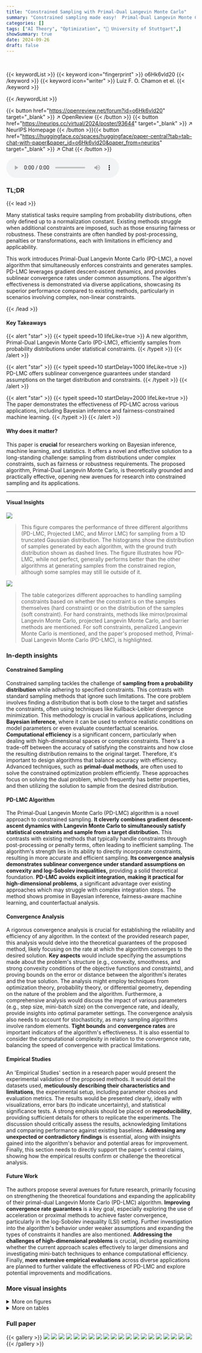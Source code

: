 ```yaml
---
title: "Constrained Sampling with Primal-Dual Langevin Monte Carlo"
summary: "Constrained sampling made easy!  Primal-Dual Langevin Monte Carlo efficiently samples from complex probability distributions while satisfying statistical constraints."
categories: []
tags: ["AI Theory", "Optimization", "🏢 University of Stuttgart",]
showSummary: true
date: 2024-09-26
draft: false
---
```


<br>

{{< keywordList >}}
{{< keyword icon="fingerprint" >}} o6Hk6vld20 {{< /keyword >}}
{{< keyword icon="writer" >}} Luiz F. O. Chamon et el. {{< /keyword >}}
 
{{< /keywordList >}}

{{< button href="https://openreview.net/forum?id=o6Hk6vld20" target="_blank" >}}
↗ OpenReview
{{< /button >}}
{{< button href="https://neurips.cc/virtual/2024/poster/93644" target="_blank" >}}
↗ NeurIPS Homepage
{{< /button >}}{{< button href="https://huggingface.co/spaces/huggingface/paper-central?tab=tab-chat-with-paper&paper_id=o6Hk6vld20&paper_from=neurips" target="_blank" >}}
↗ Chat
{{< /button >}}



<audio controls>
    <source src="https://ai-paper-reviewer.com/o6Hk6vld20/podcast.wav" type="audio/wav">
    Your browser does not support the audio element.
</audio>


### TL;DR


{{< lead >}}

Many statistical tasks require sampling from probability distributions, often only defined up to a normalization constant.  Existing methods struggle when additional constraints are imposed, such as those ensuring fairness or robustness.  These constraints are often handled by post-processing, penalties or transformations, each with limitations in efficiency and applicability.

This work introduces Primal-Dual Langevin Monte Carlo (PD-LMC), a novel algorithm that simultaneously enforces constraints and generates samples. PD-LMC leverages gradient descent-ascent dynamics, and provides sublinear convergence rates under common assumptions. The algorithm's effectiveness is demonstrated via diverse applications, showcasing its superior performance compared to existing methods, particularly in scenarios involving complex, non-linear constraints.

{{< /lead >}}


#### Key Takeaways

{{< alert "star" >}}
{{< typeit speed=10 lifeLike=true >}} A new algorithm, Primal-Dual Langevin Monte Carlo (PD-LMC), efficiently samples from probability distributions under statistical constraints. {{< /typeit >}}
{{< /alert >}}

{{< alert "star" >}}
{{< typeit speed=10 startDelay=1000 lifeLike=true >}} PD-LMC offers sublinear convergence guarantees under standard assumptions on the target distribution and constraints. {{< /typeit >}}
{{< /alert >}}

{{< alert "star" >}}
{{< typeit speed=10 startDelay=2000 lifeLike=true >}} The paper demonstrates the effectiveness of PD-LMC across various applications, including Bayesian inference and fairness-constrained machine learning. {{< /typeit >}}
{{< /alert >}}

#### Why does it matter?
This paper is **crucial** for researchers working on Bayesian inference, machine learning, and statistics. It offers a novel and effective solution to a long-standing challenge: sampling from distributions under complex constraints, such as fairness or robustness requirements.  The proposed algorithm, Primal-Dual Langevin Monte Carlo, is theoretically grounded and practically effective, opening new avenues for research into constrained sampling and its applications.

------
#### Visual Insights



![](https://ai-paper-reviewer.com/o6Hk6vld20/figures_5_1.jpg)

> This figure compares the performance of three different algorithms (PD-LMC, Projected LMC, and Mirror LMC) for sampling from a 1D truncated Gaussian distribution.  The histograms show the distribution of samples generated by each algorithm, with the ground truth distribution shown as dashed lines.  The figure illustrates how PD-LMC, while not perfect, generally performs better than the other algorithms at generating samples from the constrained region, although some samples may still lie outside of it.





![](https://ai-paper-reviewer.com/o6Hk6vld20/tables_1_1.jpg)

> The table categorizes different approaches to handling sampling constraints based on whether the constraint is on the samples themselves (hard constraint) or on the distribution of the samples (soft constraint).  For hard constraints, methods like mirror/proximal Langevin Monte Carlo, projected Langevin Monte Carlo, and barrier methods are mentioned.  For soft constraints, penalized Langevin Monte Carlo is mentioned, and the paper's proposed method, Primal-Dual Langevin Monte Carlo (PD-LMC), is highlighted.





### In-depth insights


#### Constrained Sampling
Constrained sampling tackles the challenge of **sampling from a probability distribution** while adhering to specified constraints.  This contrasts with standard sampling methods that ignore such limitations. The core problem involves finding a distribution that is both close to the target and satisfies the constraints, often using techniques like Kullback-Leibler divergence minimization.  This methodology is crucial in various applications, including **Bayesian inference**, where it can be used to enforce realistic conditions on model parameters or even evaluate counterfactual scenarios. **Computational efficiency** is a significant concern, particularly when dealing with high-dimensional spaces or complex constraints.  There's a trade-off between the accuracy of satisfying the constraints and how close the resulting distribution remains to the original target.  Therefore, it's important to design algorithms that balance accuracy with efficiency.  Advanced techniques, such as **primal-dual methods**, are often used to solve the constrained optimization problem efficiently. These approaches focus on solving the dual problem, which frequently has better properties, and then utilizing the solution to sample from the desired distribution.

#### PD-LMC Algorithm
The Primal-Dual Langevin Monte Carlo (PD-LMC) algorithm is a novel approach to constrained sampling.  **It cleverly combines gradient descent-ascent dynamics with Langevin Monte Carlo to simultaneously satisfy statistical constraints and sample from a target distribution.** This contrasts with existing methods that typically handle constraints through post-processing or penalty terms, often leading to inefficient sampling.  The algorithm's strength lies in its ability to directly incorporate constraints, resulting in more accurate and efficient sampling.  **Its convergence analysis demonstrates sublinear convergence under standard assumptions on convexity and log-Sobolev inequalities,** providing a solid theoretical foundation.  **PD-LMC avoids explicit integration, making it practical for high-dimensional problems**, a significant advantage over existing approaches which may struggle with complex integration steps.  The method shows promise in Bayesian inference, fairness-aware machine learning, and counterfactual analysis.

#### Convergence Analysis
A rigorous convergence analysis is crucial for establishing the reliability and efficiency of any algorithm. In the context of the provided research paper, this analysis would delve into the theoretical guarantees of the proposed method, likely focusing on the rate at which the algorithm converges to the desired solution.  **Key aspects** would include specifying the assumptions made about the problem's structure (e.g., convexity, smoothness, and strong convexity conditions of the objective functions and constraints), and proving bounds on the error or distance between the algorithm's iterates and the true solution. The analysis might employ techniques from optimization theory, probability theory, or differential geometry, depending on the nature of the problem and the algorithm.  Furthermore, a comprehensive analysis would discuss the impact of various parameters (e.g., step size, mini-batch size) on the convergence rate, and ideally, provide insights into optimal parameter settings. The convergence analysis also needs to account for stochasticity, as many sampling algorithms involve random elements.  **Tight bounds** and **convergence rates** are important indicators of the algorithm's effectiveness.  It is also essential to consider the computational complexity in relation to the convergence rate, balancing the speed of convergence with practical limitations.

#### Empirical Studies
An 'Empirical Studies' section in a research paper would present the experimental validation of the proposed methods.  It would detail the datasets used, **meticulously describing their characteristics and limitations**, the experimental setup, including parameter choices and evaluation metrics.  The results would be presented clearly, ideally with visualizations, error bars (to indicate uncertainty), and statistical significance tests.  A strong emphasis should be placed on **reproducibility**, providing sufficient details for others to replicate the experiments.  The discussion should critically assess the results, acknowledging limitations and comparing performance against existing baselines.  **Addressing any unexpected or contradictory findings** is essential, along with insights gained into the algorithm's behavior and potential areas for improvement.  Finally, this section needs to directly support the paper's central claims, showing how the empirical results confirm or challenge the theoretical analysis.

#### Future Work
The authors propose several avenues for future research, primarily focusing on strengthening the theoretical foundations and expanding the applicability of their primal-dual Langevin Monte Carlo (PD-LMC) algorithm.  **Improving convergence rate guarantees** is a key goal, especially exploring the use of acceleration or proximal methods to achieve faster convergence, particularly in the log-Sobolev inequality (LSI) setting.  Further investigation into the algorithm's behavior under weaker assumptions and expanding the types of constraints it handles are also mentioned.  **Addressing the challenges of high-dimensional problems** is crucial, including examining whether the current approach scales effectively to larger dimensions and investigating mini-batch techniques to enhance computational efficiency.  Finally, **more extensive empirical evaluations** across diverse applications are planned to further validate the effectiveness of PD-LMC and explore potential improvements and modifications.


### More visual insights

<details>
<summary>More on figures
</summary>


![](https://ai-paper-reviewer.com/o6Hk6vld20/figures_8_1.jpg)

> This figure compares the performance of three different sampling methods: PD-LMC, Projected LMC, and Mirror LMC, in sampling from a 1D truncated Gaussian distribution.  The histograms show the distribution of samples generated by each method. The dashed line represents the true, underlying distribution of the truncated Gaussian. The figure illustrates how the different methods approximate the target distribution with varying degrees of accuracy. PD-LMC shows a good approximation, while Projected LMC and Mirror LMC show a slight deviation, concentrating samples closer to the boundaries of the truncated distribution.


![](https://ai-paper-reviewer.com/o6Hk6vld20/figures_8_2.jpg)

> This figure compares the performance of four different sampling methods: PD-LMC, Projected LMC, Mirror LMC, and Rejection sampling, in generating samples from a 2D truncated Gaussian distribution. The true mean is shown in red, and the sample mean is shown in orange for each method. The figure visually demonstrates how each method samples from the distribution and how well they estimate the true mean, providing a visual comparison of their efficiency and accuracy in the context of constrained sampling problems.


![](https://ai-paper-reviewer.com/o6Hk6vld20/figures_9_1.jpg)

> This figure displays the distributions of the probability of predicting whether an individual makes more than \$50k, obtained from a Bayesian logistic regression model.  It shows three different scenarios: unconstrained sampling (no fairness constraints), constrained sampling with a tolerance (δ) of 0.01, and constrained sampling with a tolerance of 0.03.  The black lines represent the mean probability for each gender (male and female) in each scenario. The figure visually demonstrates the impact of applying fairness constraints (via constrained sampling) on reducing the disparity between the probability distributions for males and females. As δ increases (more tolerance allowed), the disparity slightly increases.


![](https://ai-paper-reviewer.com/o6Hk6vld20/figures_25_1.jpg)

> This figure shows two plots related to one-dimensional truncated Gaussian sampling using the Primal-Dual Langevin Monte Carlo (PD-LMC) algorithm. Plot (a) displays the ergodic average of the constraint function (slack), which measures how well the algorithm satisfies the constraints over time.  Plot (b) shows the evolution of the dual variable λ, which is a parameter used in the algorithm to enforce constraints. The convergence of the constraint slack toward zero and the convergence of the dual variable to a stable value indicate successful constraint satisfaction.


![](https://ai-paper-reviewer.com/o6Hk6vld20/figures_25_2.jpg)

> This figure demonstrates the impact of mini-batch size (Nь) on the performance of the Primal-Dual Langevin Monte Carlo (PD-LMC) algorithm when sampling from a one-dimensional truncated Gaussian distribution.  It shows two subfigures: (a) plots the estimated mean against the number of PD-LMC iterations, and (b) plots the estimated mean against the number of Langevin Monte Carlo (LMC) evaluations. Different lines represent different mini-batch sizes, highlighting how the choice of Nь affects the convergence rate and computational cost of the algorithm. The true mean is shown as a dashed line for reference.


![](https://ai-paper-reviewer.com/o6Hk6vld20/figures_26_1.jpg)

> This figure compares the density estimates of samples generated by Projected Langevin Monte Carlo (Proj. LMC) and Primal-Dual Langevin Monte Carlo (PD-LMC) for a two-dimensional truncated Gaussian distribution. It visually demonstrates the difference in sample distribution between these two methods, especially near the boundary of the truncated region. PD-LMC shows better performance at keeping samples within the desired region than Proj. LMC.


![](https://ai-paper-reviewer.com/o6Hk6vld20/figures_27_1.jpg)

> This figure shows the results of using the primal-dual Langevin Monte Carlo (PD-LMC) algorithm to sample from a one-dimensional truncated Gaussian distribution. Panel (a) displays the ergodic average of the constraint function (slack), which measures how well the samples satisfy the constraint. Panel (b) shows the evolution of the dual variable λ, which is used to enforce the constraint. The figure demonstrates that the PD-LMC algorithm is able to efficiently sample from the constrained distribution.


![](https://ai-paper-reviewer.com/o6Hk6vld20/figures_27_2.jpg)

> This figure shows the results of a fair Bayesian logistic regression model applied to the Adult dataset. Panel (a) displays the distribution of the probability of predicting an income greater than $50k for males and females, both under an unconstrained model and a constrained model that enforces statistical parity. Panel (b) illustrates the evolution of the dual variables (Lagrange multipliers) during the optimization process, one for the female constraint and one for the male constraint.


![](https://ai-paper-reviewer.com/o6Hk6vld20/figures_28_1.jpg)

> This figure shows the effect of the mini-batch size (Nb) on the performance of the Primal-Dual Langevin Monte Carlo (PD-LMC) algorithm in a fair Bayesian classification task.  The x-axis represents the prevalence of individuals predicted to earn over $50k, and the y-axis represents the different mini-batch sizes tested, along with the computation time for each size. Each row shows violin plots of the prevalence distribution for a specific mini-batch size.  The black vertical line represents the mean of the distribution for each mini-batch size. This visual helps to assess the impact of varying mini-batch sizes on the algorithm's convergence and accuracy in achieving fairness.


![](https://ai-paper-reviewer.com/o6Hk6vld20/figures_29_1.jpg)

> This figure shows the results of a counterfactual sampling experiment using a fair Bayesian logistic regression model. Panel (a) displays the mean coefficients for several variables in the model under both unconstrained and constrained conditions. Panel (b) illustrates the effect of varying the tolerance (δ) parameter on the prevalence of positive outputs, with separate distributions shown for males and females. The figure demonstrates how the model's predictions and the effects of fairness constraints can change based on the tolerance level.


![](https://ai-paper-reviewer.com/o6Hk6vld20/figures_30_1.jpg)

> This figure compares the mean and variance of stock returns obtained from the original Bayesian model (LMC) and the constrained model (PD-LMC) where a 20% average return increase was enforced on each stock.  The violin plots visually represent the distribution of each parameter across the different stocks, highlighting differences between the unconstrained and constrained models.  The plots show how the constraints influence not only the means, but also the volatilities of the stock returns.


![](https://ai-paper-reviewer.com/o6Hk6vld20/figures_30_2.jpg)

> This figure shows the results of a counterfactual sampling experiment on a stock market model.  Panel (a) displays the ergodic average of the constraint functions (slacks) over iterations of the PD-LMC algorithm.  It shows how well the algorithm satisfies the constraints (20% increase in average return).  Panel (b) shows the evolution of the dual variables (λ) which are associated with the constraints.  These variables reflect the importance of each constraint in the optimization process.  The plot reveals the convergence behavior of the dual variables, showing that the algorithm is successfully adjusting the dual variables to satisfy the constraints.


![](https://ai-paper-reviewer.com/o6Hk6vld20/figures_31_1.jpg)

> This figure compares the distributions of mean (log-)returns (p) and volatilities (diag(∑)) for seven stocks (TSLA, NVDA, JNJ, AAPL, GOOG, BRK-B, and LLY) under two scenarios:  1.  **All stocks:** A 20% average return increase is imposed on all seven stocks using constrained sampling. 2.  **NVDA, LLY:** A 20% average return increase is imposed only on NVDA and LLY stocks, while other stocks' returns were not constrained.  Violin plots show the distributions of these parameters, highlighting the differences between the two scenarios.  The results suggest that constraining only NVDA and LLY's returns has a substantial impact on the entire market's distribution of returns and volatilities.


</details>




<details>
<summary>More on tables
</summary>


![](https://ai-paper-reviewer.com/o6Hk6vld20/tables_24_1.jpg)
> This table compares the mean and variance estimates obtained from different sampling methods for two examples: 1D truncated Gaussian and 2D truncated Gaussian.  The 'True mean' column shows the actual mean of the target distribution.  The 'Proj. LMC', 'Mirror LMC', and 'PD-LMC' columns show the estimated means obtained from the Projected Langevin Monte Carlo, Mirror Langevin Monte Carlo, and Primal-Dual Langevin Monte Carlo methods, respectively. The difference highlights the accuracy of the proposed PD-LMC method compared to other methods in estimating the mean of truncated Gaussian distributions.

![](https://ai-paper-reviewer.com/o6Hk6vld20/tables_31_1.jpg)
> This table compares the mean and variance estimates obtained from different sampling methods (PD-LMC, Projected LMC, Mirror LMC) for both 1D and 2D truncated Gaussian distributions. It highlights the accuracy of each method in estimating the true mean and variance of the distributions.

</details>




### Full paper

{{< gallery >}}
<img src="https://ai-paper-reviewer.com/o6Hk6vld20/1.png" class="grid-w50 md:grid-w33 xl:grid-w25" />
<img src="https://ai-paper-reviewer.com/o6Hk6vld20/2.png" class="grid-w50 md:grid-w33 xl:grid-w25" />
<img src="https://ai-paper-reviewer.com/o6Hk6vld20/3.png" class="grid-w50 md:grid-w33 xl:grid-w25" />
<img src="https://ai-paper-reviewer.com/o6Hk6vld20/4.png" class="grid-w50 md:grid-w33 xl:grid-w25" />
<img src="https://ai-paper-reviewer.com/o6Hk6vld20/5.png" class="grid-w50 md:grid-w33 xl:grid-w25" />
<img src="https://ai-paper-reviewer.com/o6Hk6vld20/6.png" class="grid-w50 md:grid-w33 xl:grid-w25" />
<img src="https://ai-paper-reviewer.com/o6Hk6vld20/7.png" class="grid-w50 md:grid-w33 xl:grid-w25" />
<img src="https://ai-paper-reviewer.com/o6Hk6vld20/8.png" class="grid-w50 md:grid-w33 xl:grid-w25" />
<img src="https://ai-paper-reviewer.com/o6Hk6vld20/9.png" class="grid-w50 md:grid-w33 xl:grid-w25" />
<img src="https://ai-paper-reviewer.com/o6Hk6vld20/10.png" class="grid-w50 md:grid-w33 xl:grid-w25" />
<img src="https://ai-paper-reviewer.com/o6Hk6vld20/11.png" class="grid-w50 md:grid-w33 xl:grid-w25" />
<img src="https://ai-paper-reviewer.com/o6Hk6vld20/12.png" class="grid-w50 md:grid-w33 xl:grid-w25" />
<img src="https://ai-paper-reviewer.com/o6Hk6vld20/13.png" class="grid-w50 md:grid-w33 xl:grid-w25" />
<img src="https://ai-paper-reviewer.com/o6Hk6vld20/14.png" class="grid-w50 md:grid-w33 xl:grid-w25" />
<img src="https://ai-paper-reviewer.com/o6Hk6vld20/15.png" class="grid-w50 md:grid-w33 xl:grid-w25" />
<img src="https://ai-paper-reviewer.com/o6Hk6vld20/16.png" class="grid-w50 md:grid-w33 xl:grid-w25" />
<img src="https://ai-paper-reviewer.com/o6Hk6vld20/17.png" class="grid-w50 md:grid-w33 xl:grid-w25" />
<img src="https://ai-paper-reviewer.com/o6Hk6vld20/18.png" class="grid-w50 md:grid-w33 xl:grid-w25" />
<img src="https://ai-paper-reviewer.com/o6Hk6vld20/19.png" class="grid-w50 md:grid-w33 xl:grid-w25" />
<img src="https://ai-paper-reviewer.com/o6Hk6vld20/20.png" class="grid-w50 md:grid-w33 xl:grid-w25" />
{{< /gallery >}}